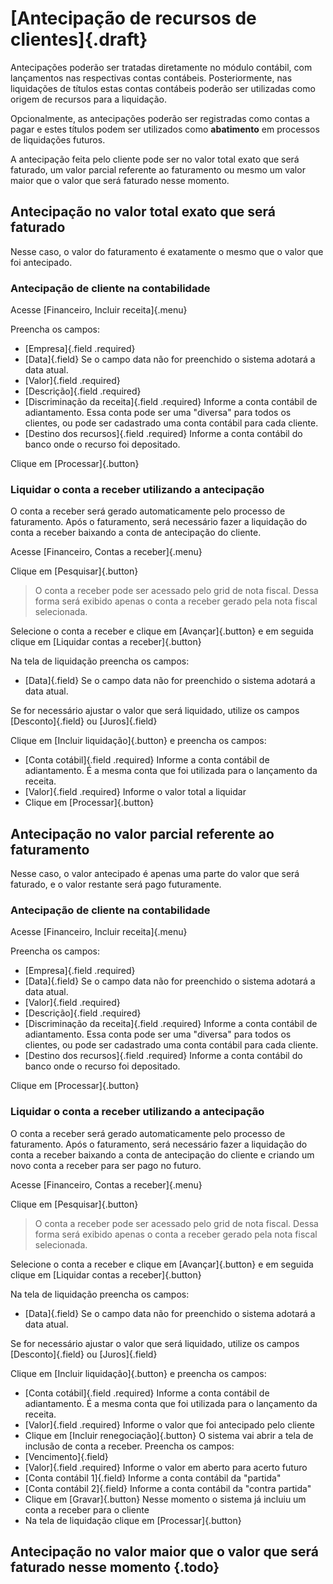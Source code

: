 # [Antecipação de recursos de clientes]{.draft}

Antecipações poderão ser tratadas diretamente no módulo contábil, com lançamentos nas respectivas contas contábeis.
Posteriormente, nas liquidações de títulos estas contas contábeis poderão ser utilizadas como origem de recursos para a liquidação.

Opcionalmente, as antecipações poderão ser registradas como contas a pagar e estes títulos podem ser utilizados como **abatimento** em processos de liquidações futuros.

A antecipação feita pelo cliente pode ser no valor total exato que será faturado, um valor parcial referente ao faturamento ou mesmo um valor maior que o valor que será faturado nesse momento.

## Antecipação no valor total exato que será faturado

Nesse caso, o valor do faturamento é exatamente o mesmo que o valor que foi antecipado.

### Antecipação de cliente na contabilidade

Acesse [Financeiro, Incluir receita]{.menu}

Preencha os campos:
* [Empresa]{.field .required}
* [Data]{.field}
Se o campo data não for preenchido o sistema adotará a data atual.
* [Valor]{.field .required}
* [Descrição]{.field .required}
* [Discriminação da receita]{.field .required}
Informe a conta contábil de adiantamento. Essa conta pode ser uma "diversa" para todos os clientes, ou pode ser cadastrado uma conta contábil para cada cliente.
* [Destino dos recursos]{.field .required}
Informe a conta contábil do banco onde o recurso foi depositado.

Clique em [Processar]{.button}

### Liquidar o conta a receber utilizando a antecipação

O conta a receber será gerado automaticamente pelo processo de faturamento. Após o faturamento, será necessário fazer a liquidação do conta a receber baixando a conta de antecipação do cliente.

Acesse [Financeiro, Contas a receber]{.menu}

Clique em [Pesquisar]{.button}

> O conta a receber pode ser acessado pelo grid de nota fiscal. Dessa forma será exibido apenas o conta a receber gerado pela nota fiscal selecionada.

Selecione o conta a receber e clique em [Avançar]{.button} e em seguida clique em [Liquidar contas a receber]{.button}

Na tela de liquidação preencha os campos:
* [Data]{.field}
Se o campo data não for preenchido o sistema adotará a data atual.

Se for necessário ajustar o valor que será liquidado, utilize os campos [Desconto]{.field} ou [Juros]{.field}

 Clique em [Incluir liquidação]{.button} e preencha os campos:
* [Conta cotábil]{.field .required}
Informe a conta contábil de adiantamento. É a mesma conta que foi utilizada para o lançamento da receita. 
* [Valor]{.field .required}
Informe o valor total a liquidar
* Clique em [Processar]{.button}

## Antecipação no valor parcial referente ao faturamento

Nesse caso, o valor antecipado é apenas uma parte do valor que será faturado, e o valor restante será pago futuramente.

### Antecipação de cliente na contabilidade

Acesse [Financeiro, Incluir receita]{.menu}

Preencha os campos:
* [Empresa]{.field .required}
* [Data]{.field}
Se o campo data não for preenchido o sistema adotará a data atual.
* [Valor]{.field .required}
* [Descrição]{.field .required}
* [Discriminação da receita]{.field .required}
Informe a conta contábil de adiantamento. Essa conta pode ser uma "diversa" para todos os clientes, ou pode ser cadastrado uma conta contábil para cada cliente.
* [Destino dos recursos]{.field .required}
Informe a conta contábil do banco onde o recurso foi depositado.

Clique em [Processar]{.button}

### Liquidar o conta a receber utilizando a antecipação

O conta a receber será gerado automaticamente pelo processo de faturamento. Após o faturamento, será necessário fazer a liquidação do conta a receber baixando a conta de antecipação do cliente e criando um novo conta a receber para ser pago no futuro.

Acesse [Financeiro, Contas a receber]{.menu}

Clique em [Pesquisar]{.button}

> O conta a receber pode ser acessado pelo grid de nota fiscal. Dessa forma será exibido apenas o conta a receber gerado pela nota fiscal selecionada.

Selecione o conta a receber e clique em [Avançar]{.button} e em seguida clique em [Liquidar contas a receber]{.button}

Na tela de liquidação preencha os campos:
* [Data]{.field}
Se o campo data não for preenchido o sistema adotará a data atual.

Se for necessário ajustar o valor que será liquidado, utilize os campos [Desconto]{.field} ou [Juros]{.field}

 Clique em [Incluir liquidação]{.button} e preencha os campos:
* [Conta cotábil]{.field .required}
Informe a conta contábil de adiantamento. É a mesma conta que foi utilizada para o lançamento da receita. 
* [Valor]{.field .required}
Informe o valor que foi antecipado pelo cliente
* Clique em [Incluir renegociação]{.button}
O sistema vai abrir a tela de inclusão de conta a receber. Preencha os campos:
* [Vencimento]{.field}
* [Valor]{.field .required}
Informe o valor em aberto para acerto futuro
* [Conta contábil 1]{.field}
Informe a conta contábil da "partida"
* [Conta contábil 2]{.field}
Informe a conta contábil da "contra partida"
* Clique em [Gravar]{.button}
Nesse momento o sistema já incluiu um conta a receber para o cliente
* Na tela de liquidação clique em [Processar]{.button}


## Antecipação no valor maior que o valor que será faturado nesse momento {.todo}

